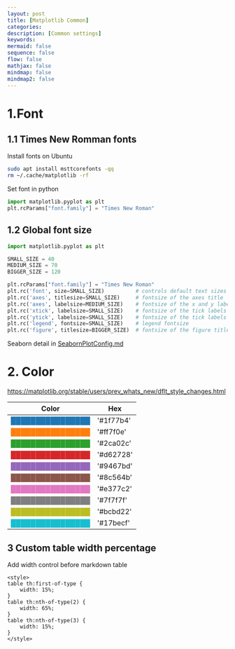 ```yaml
---
layout: post
title: [Matplotlib Common]
categories: 
description: [Common settings]
keywords: 
mermaid: false
sequence: false
flow: false
mathjax: false
mindmap: false
mindmap2: false
---
```

# 1.Font
## 1.1 Times New Romman fonts

Install fonts on Ubuntu

```bash
sudo apt install msttcorefonts -qq
rm ~/.cache/matplotlib -rf
```
Set font in python
```python
import matplotlib.pyplot as plt
plt.rcParams["font.family"] = "Times New Roman"
```

## 1.2 Global font size

```python
import matplotlib.pyplot as plt

SMALL_SIZE = 40
MEDIUM_SIZE = 70
BIGGER_SIZE = 120

plt.rcParams["font.family"] = "Times New Roman"
plt.rc('font', size=SMALL_SIZE)          # controls default text sizes
plt.rc('axes', titlesize=SMALL_SIZE)     # fontsize of the axes title
plt.rc('axes', labelsize=MEDIUM_SIZE)    # fontsize of the x and y labels
plt.rc('xtick', labelsize=SMALL_SIZE)    # fontsize of the tick labels
plt.rc('ytick', labelsize=SMALL_SIZE)    # fontsize of the tick labels
plt.rc('legend', fontsize=SMALL_SIZE)    # legend fontsize
plt.rc('figure', titlesize=BIGGER_SIZE)  # fontsize of the figure title
```
Seaborn detail in [SeabornPlotConfig.md](2024-09-23-SeabornPlotConfig.md)

# 2. Color
https://matplotlib.org/stable/users/prev_whats_new/dflt_style_changes.html

Color|Hex
---|---
<span style="color:#1f77b4">████████████████ </span> | '#1f77b4'
<span style="color:#ff7f0e">████████████████ </span> | '#ff7f0e'
<span style="color:#2ca02c">████████████████ </span> | '#2ca02c'
<span style="color:#d62728">████████████████ </span> | '#d62728'
<span style="color:#9467bd">████████████████ </span> | '#9467bd'
<span style="color:#8c564b">████████████████ </span> | '#8c564b'
<span style="color:#e377c2">████████████████ </span> | '#e377c2'
<span style="color:#7f7f7f">████████████████ </span> | '#7f7f7f'
<span style="color:#bcbd22">████████████████ </span> | '#bcbd22'
<span style="color:#17becf">████████████████ </span> | '#17becf'

## 3 Custom table width percentage

Add width control before markdown table

```text
<style>
table th:first-of-type {
    width: 15%;
}
table th:nth-of-type(2) {
    width: 65%;
}
table th:nth-of-type(3) {
    width: 15%;
}
</style>
```